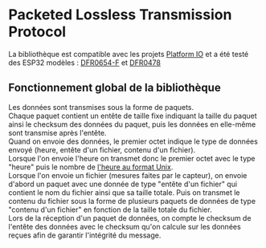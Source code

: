 <h1>Packeted Lossless Transmission Protocol</h1>
<p>La bibliothèque est compatible avec les projets <a href="https://platformio.org/">Platform IO</a> et a été testé des ESP32 modèles : <a href="https://www.dfrobot.com/product-2231.html">DFR0654-F</a> et <a href="https://www.dfrobot.com/product-1590.html">DFR0478</a><br/></p>
<h2>Fonctionnement global de la bibliothèque</h2>
<p>Les données sont transmises sous la forme de paquets.<br/>Chaque paquet contient un entête de taille fixe indiquant la taille du paquet ainsi le checksum des données du paquet, puis les données en elle-même sont transmise après l'entête.<br/>
Quand on envoie des données, le premier octet indique le type de données envoyé (heure, entête d'un fichier, contenu d'un fichier).<br/>
Lorsque l'on envoie l'heure on transmet donc le premier octet avec le type "heure" puis le nombre de <a href="https://fr.wikipedia.org/wiki/Heure_Unix">l'heure au format Unix</a>.<br/>
Lorsque l'on envoie un fichier (mesures faites par le capteur), on envoie d'abord un paquet avec une donnée de type "entête d'un fichier" qui contient le nom du fichier ainsi que sa taille totale. Puis on transmet le contenu du fichier sous la forme de plusieurs paquets de données de type "contenu d'un fichier" en fonction de la taille totale du fichier.<br/>
Lors de la réception d'un paquet de données, on compte le checksum de l'entête des données avec le checksum qu'on calcule sur les données reçues afin de garantir l'intégrité du message.<br/>
</p>
